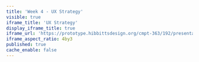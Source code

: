 ```yaml
---
title: 'Week 4 - UX Strategy'
visible: true
iframe_title: 'UX Strategy'
display_iframe_title: true
iframe_url: 'https://prototype.hibbittsdesign.org/cmpt-363/192/presentations/placeholder-slide'
iframe_aspect_ratio: 4by3
published: true
cache_enable: false
---
```

